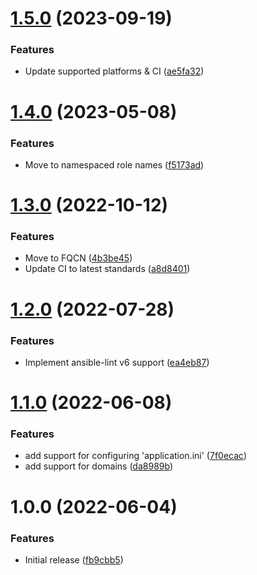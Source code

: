 # [1.5.0](https://github.com/de-it-krachten/ansible-role-rainloop/compare/v1.4.0...v1.5.0) (2023-09-19)


### Features

* Update supported platforms & CI ([ae5fa32](https://github.com/de-it-krachten/ansible-role-rainloop/commit/ae5fa329886109a21635713bac544684fb3e3f5d))

# [1.4.0](https://github.com/de-it-krachten/ansible-role-rainloop/compare/v1.3.0...v1.4.0) (2023-05-08)


### Features

* Move to namespaced role names ([f5173ad](https://github.com/de-it-krachten/ansible-role-rainloop/commit/f5173adc27bfa06c4525c29f810ff7ddbd09083f))

# [1.3.0](https://github.com/de-it-krachten/ansible-role-rainloop/compare/v1.2.0...v1.3.0) (2022-10-12)


### Features

* Move to FQCN ([4b3be45](https://github.com/de-it-krachten/ansible-role-rainloop/commit/4b3be4578c151cc75bfc2b4ba333edd6a81c3d75))
* Update CI to latest standards ([a8d8401](https://github.com/de-it-krachten/ansible-role-rainloop/commit/a8d84010dcf702d0a189e5c6dc9cf6263674f5d2))

# [1.2.0](https://github.com/de-it-krachten/ansible-role-rainloop/compare/v1.1.0...v1.2.0) (2022-07-28)


### Features

* Implement ansible-lint v6 support ([ea4eb87](https://github.com/de-it-krachten/ansible-role-rainloop/commit/ea4eb878c5a41090ef3027ae64fd623c60097552))

# [1.1.0](https://github.com/de-it-krachten/ansible-role-rainloop/compare/v1.0.0...v1.1.0) (2022-06-08)


### Features

* add support for configuring 'application.ini' ([7f0ecac](https://github.com/de-it-krachten/ansible-role-rainloop/commit/7f0ecacfb11b0708641c6295bfecfc1da2d862c7))
* add support for domains ([da8989b](https://github.com/de-it-krachten/ansible-role-rainloop/commit/da8989bd0e67574f19dbf9ec5cb6fa77c774bbce))

# 1.0.0 (2022-06-04)


### Features

* Initial release ([fb9cbb5](https://github.com/de-it-krachten/ansible-role-rainloop/commit/fb9cbb53805e2cf74f62d852bca3f76de62297c8))

